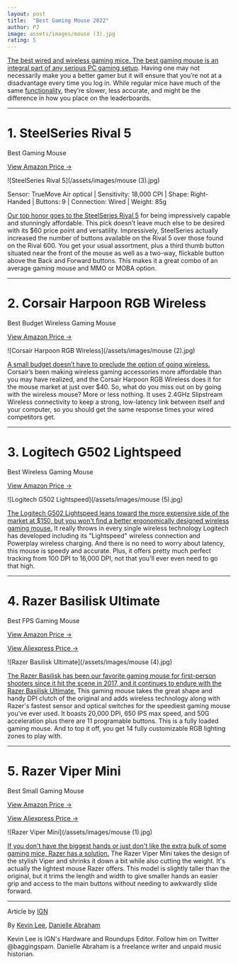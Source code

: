 ```yaml
---
layout: post
title:  "Best Gaming Mouse 2022"
author: PJ
image: assets/images/mouse (3).jpg
rating: 5
---
```


[The best wired and wireless gaming mice. The best gaming mouse is an integral part of any serious PC gaming setup](). Having one may not necessarily make you a better gamer but it will ensure that you’re not at a disadvantage every time you log in. While regular mice have much of the same [functionality](), they’re slower, less accurate, and might be the difference in how you place on the leaderboards.



---

# 1. SteelSeries Rival 5

Best Gaming Mouse

<a target="_blank" href="https://amzn.to/3RaqFJp" class="btn btn-dark"> View Amazon Price &rarr;</a>

![SteelSeries Rival 5](/assets/images/mouse (3).jpg)

Sensor: TrueMove Air optical | Sensitivity: 18,000 CPI | Shape: Right-Handed | Buttons: 9 | Connection: Wired | Weight: 85g

[Our top honor goes to the SteelSeries Rival 5](https://amzn.to/3RaqFJp) for being impressively capable and stunningly affordable. This pick doesn’t leave much else to be desired with its $60 price point and versatility. Impressively, SteelSeries actually increased the number of buttons available on the Rival 5 over those found on the Rival 600. You get your usual assortment, plus a third thumb button situated near the front of the mouse as well as a two-way, flickable button above the Back and Forward buttons. This makes it a great combo of an average gaming mouse and MMO or MOBA option.

---

# 2. Corsair Harpoon RGB Wireless

Best Budget Wireless Gaming Mouse

<a target="_blank" href="https://amzn.to/3OFJQJ7" class="btn btn-dark"> View Amazon Price &rarr;</a>

![Corsair Harpoon RGB Wireless](/assets/images/mouse (2).jpg)

[A small budget doesn’t have to preclude the option of going wireless.]() Corsair’s been making wireless gaming accessories more affordable than you may have realized, and the Corsair Harpoon RGB Wireless does it for the mouse market at just over $40. So, what do you miss out on by going with the wireless mouse? More or less nothing. It uses 2.4GHz Slipstream Wireless connectivity to keep a strong, low-latency link between itself and your computer, so you should get the same response times your wired competitors get.

---

# 3. Logitech G502 Lightspeed

Best Wireless Gaming Mouse

<a target="_blank" href="https://amzn.to/3yhI9dV" class="btn btn-dark"> View Amazon Price &rarr;</a>

![Logitech G502 Lightspeed](/assets/images/mouse (5).jpg)

[The Logitech G502 Lightspeed leans toward the more expensive side of the market at $150, but you won't find a better ergonomically designed wireless gaming mouse.]() It really throws in every single wireless technology Logitech has developed including its "Lightspeed" wireless connection and Powerplay wireless charging. And there is no need to worry about latency, this mouse is speedy and accurate. Plus, it offers pretty much perfect tracking from 100 DPI to 16,000 DPI, not that you'll ever even need to go that high. 

---

# 4. Razer Basilisk Ultimate

Best FPS Gaming Mouse

<a target="_blank" href="https://amzn.to/3yBQAlV" class="btn btn-dark"> View Amazon Price &rarr;</a>

<a target="_blank" href="https://s.click.aliexpress.com/e/_DliqHSf" class="btn btn-dark"> View Aliexpress Price &rarr;</a>

![Razer Basilisk Ultimate](/assets/images/mouse (4).jpg)

[The Razer Basilisk has been our favorite gaming mouse for first-person shooters since it hit the scene in 2017, and it continues to endure with the Razer Basilisk Ultimate.]() This gaming mouse takes the great shape and handy DPI clutch of the original and adds wireless technology along with Razer's fastest sensor and optical switches for the speediest gaming mouse you've ever used. It boasts 20,000 DPI, 650 IPS max speed, and 50G acceleration plus there are 11 programable buttons. This is a fully loaded gaming mouse. And to top it off, you get 14 fully customizable RGB lighting zones to play with.

---

# 5. Razer Viper Mini

Best Small Gaming Mouse

<a target="_blank" href="https://amzn.to/3AurwyJ" class="btn btn-dark"> View Amazon Price &rarr;</a>

<a target="_blank" href="https://s.click.aliexpress.com/e/_DD36DXv" class="btn btn-dark"> View Aliexpress Price &rarr;</a>

![Razer Viper Mini](/assets/images/mouse (1).jpg)

[If you don't have the biggest hands or just don't like the extra bulk of some gaming mice, Razer has a solution.]() The Razer Viper Mini takes the design of the stylish Viper and shrinks it down a bit while also cutting the weight. It's actually the lightest mouse Razer offers. This model is slightly taller than the original, but it trims the length and width to give smaller hands an easier grip and access to the main buttons without needing to awkwardly slide forward.

---
Article by [IGN](https://www.ign.com/articles/best-gaming-mouse)

By [Kevin Lee](https://www.ign.com/person/baggingspam), [Danielle Abraham](https://www.ign.com/person/danielleabraham)

Kevin Lee is IGN's Hardware and Roundups Editor. Follow him on Twitter @baggingspam. Danielle Abraham is a freelance writer and unpaid music historian.
